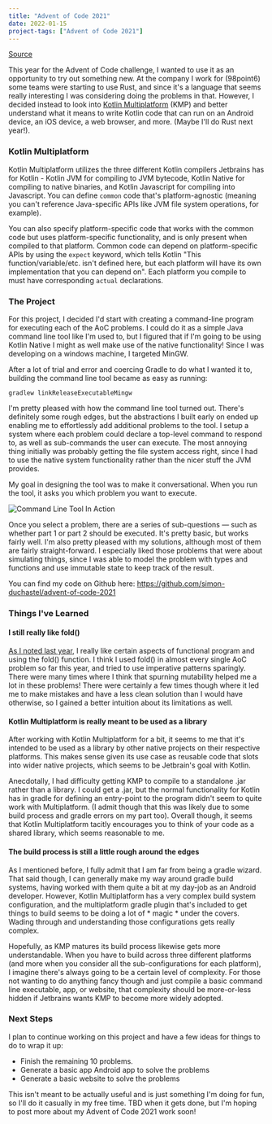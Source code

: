 ```yaml
---
title: "Advent of Code 2021"
date: 2022-01-15
project-tags: ["Advent of Code 2021"]
---
```


[Source](https://github.com/simon-duchastel/advent-of-code-2021)

This year for the Advent of Code challenge, I wanted to use it as an opportunity to try out something new. At the company I work for (98point6) some teams were starting to use Rust, and since it's a language that seems really interesting I was considering doing the problems in that. However, I decided instead to look into [Kotlin Multiplatform](https://kotlinlang.org/docs/multiplatform.html) (KMP) and better understand what it means to write Kotlin code that can run on an Android device, an iOS device, a web browser, and more. (Maybe I'll do Rust next year!).

### Kotlin Multiplatform

Kotlin Multiplatform utilizes the three different Kotlin compilers Jetbrains has for Kotlin - Kotlin JVM for compiling to JVM bytecode, Kotlin Native for compiling to native binaries, and Kotlin Javascript for compiling into Javascript. You can define `common` code that's platform-agnostic (meaning you can't reference Java-specific APIs like JVM file system operations, for example).

You can also specify platform-specific code that works with the common code but uses platform-specific functionality, and is only present when compiled to that platform. Common code can depend on platform-specific APIs by using the `expect` keyword, which tells Kotlin "This function/variable/etc. isn't defined here, but each platform will have its own implementation that you can depend on". Each platform you compile to must have corresponding `actual` declarations.

### The Project

For this project, I decided I'd start with creating a command-line program for executing each of the AoC problems. I could do it as a simple Java command line tool like I'm used to, but I figured that if I'm going to be using Kotlin Native I might as well make use of the native functionality! Since I was developing on a windows machine, I targeted MinGW.

After a lot of trial and error and coercing Gradle to do what I wanted it to, building the command line tool became as easy as running:
```
gradlew linkReleaseExecutableMingw
```

I'm pretty pleased with how the command line tool turned out. There's definitely some rough edges, but the abstractions I built early on ended up enabling me to effortlessly add additional problems to the tool. I setup a system where each problem could declare a top-level command to respond to, as well as sub-commands the user can execute. The most annoying thing initially was probably getting the file system access right, since I had to use the native system functionality rather than the nicer stuff the JVM provides.

My goal in designing the tool was to make it conversational. When you run the tool, it asks you which problem you want to execute.

![Command Line Tool In Action](command-line.gif#center "Command Line Tool")

Once you select a problem, there are a series of sub-questions — such as whether part 1 or part 2 should be executed. It's pretty basic, but works fairly well. I'm also pretty pleased with my solutions, although most of them are fairly straight-forward. I especially liked those problems that were about simulating things, since I was able to model the problem with types and functions and use immutable state to keep track of the result.

You can find my code on Github here: https://github.com/simon-duchastel/advent-of-code-2021

### Things I've Learned

#### I still really like fold()

[As I noted last year](/projects/older-projects#advent-of-code-2020), I really like certain aspects of functional program and using the fold() function. I think I used fold() in almost every single AoC problem so far this year, and tried to use imperative patterns sparingly. There were many times where I think that spurning mutability helped me a lot in these problems! There were certainly a few times though where it led me to make mistakes and have a less clean solution than I would have otherwise, so I gained a better intuition about its limitations as well.

#### Kotlin Multiplatform is really meant to be used as a library

After working with Kotlin Multiplatform for a bit, it seems to me that it's intended to be used as a library by other native projects on their respective platforms. This makes sense given its use case as reusable code that slots into wider native projects, which seems to be Jetbrain's goal with Kotlin.

Anecdotally, I had difficulty getting KMP to compile to a standalone .jar rather than a library. I could get a .jar, but the normal functionality for Kotlin has in gradle for defining an entry-point to the program didn't seem to quite work with Multiplatform. (I admit though that this was likely due to some build process and gradle errors on my part too). Overall though, it seems that Kotlin Multiplatform tacitly encourages you to think of your code as a shared library, which seems reasonable to me.

#### The build process is still a little rough around the edges

As I mentioned before, I fully admit that I am far from being a gradle wizard. That said though, I can generally make my way around gradle build systems, having worked with them quite a bit at my day-job as an Android developer. However, Kotlin Multiplatform has a very complex build system configuration, and the multiplatform gradle plugin that's included to get things to build seems to be doing a lot of * magic * under the covers. Wading through and understanding those configurations gets really complex.

Hopefully, as KMP matures its build process likewise gets more understandable. When you have to build across three different platforms (and more when you consider all the sub-configurations for each platform), I imagine there's always going to be a certain level of complexity. For those not wanting to do anything fancy though and just compile a basic command line executable, app, or website, that complexity should be more-or-less hidden if Jetbrains wants KMP to become more widely adopted.

### Next Steps

I plan to continue working on this project and have a few ideas for things to do to wrap it up:

- Finish the remaining 10 problems.
- Generate a basic app Android app to solve the problems
- Generate a basic website to solve the problems

This isn't meant to be actually useful and is just something I'm doing for fun, so I'll do it casually in my free time. TBD when it gets done, but I'm hoping to post more about my Advent of Code 2021 work soon!